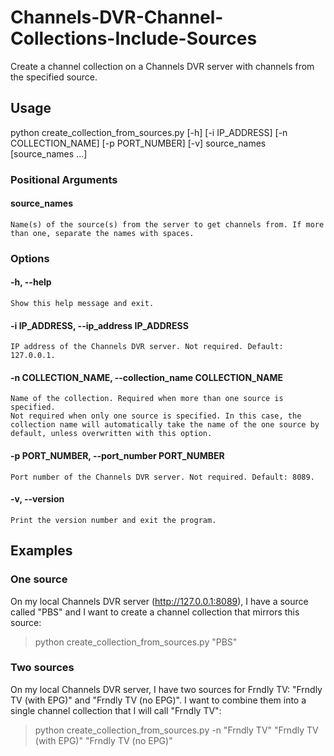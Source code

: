 # Channels-DVR-Channel-Collections-Include-Sources
Create a channel collection on a Channels DVR server with channels from the specified source.

## Usage

python create_collection_from_sources.py [-h] [-i IP_ADDRESS] [-n COLLECTION_NAME] [-p PORT_NUMBER] [-v] source_names [source_names ...]

### Positional Arguments  
#### source_names  
    Name(s) of the source(s) from the server to get channels from. If more than one, separate the names with spaces.  

### Options  
#### -h, --help  
    Show this help message and exit.  

#### -i IP_ADDRESS, --ip_address IP_ADDRESS    
    IP address of the Channels DVR server. Not required. Default: 127.0.0.1.  

#### -n COLLECTION_NAME, --collection_name COLLECTION_NAME  
    Name of the collection. Required when more than one source is specified.  
    Not required when only one source is specified. In this case, the collection name will automatically take the name of the one source by default, unless overwritten with this option.  
    
#### -p PORT_NUMBER, --port_number PORT_NUMBER  
    Port number of the Channels DVR server. Not required. Default: 8089.

#### -v, --version  
    Print the version number and exit the program.  

## Examples

### One source  

On my local Channels DVR server (http://127.0.0.1:8089), I have a source called "PBS" and I want to create a channel 
collection that mirrors this source:

> python create_collection_from_sources.py "PBS"

### Two sources

On my local Channels DVR server, I have two sources for Frndly TV: "Frndly TV (with EPG)" and "Frndly TV (no EPG)". I want to combine them into a single channel collection that I will call "Frndly TV":

> python create_collection_from_sources.py -n "Frndly TV" "Frndly TV (with EPG)" "Frndly TV (no EPG)"